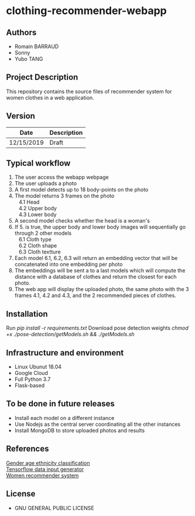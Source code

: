 # clothing-recommender-webapp

## Authors
- Romain BARRAUD
- Sonny
- Yubo TANG

## Project Description
This repository contains the source files of  recommender system for women clothes in a web application.

## Version
| Date       | Description   |
|:----------:|:--------------|
| 12/15/2019 |  Draft        |

## Typical workflow
1. The user access the webapp webpage
2. The user uploads a photo
3. A first model detects up to 18 body-points on the photo
4. The model returns 3 frames on the photo<br/>
&ensp; 4.1 Head<br/>
&ensp; 4.2 Upper body<br/>
&ensp; 4.3 Lower body
5. A second model checks whether the head is a woman's
6. If 5. is true, the upper body and lower body images will sequentially go through 2 other models<br/>
&ensp; 6.1 Cloth type<br/>
&ensp; 6.2 Cloth shape<br/>
&ensp; 6.3 Cloth textture
7. Each model 6.1, 6.2, 6.3 will return an embedding vector that will be concatenated into one embedding per photo
8. The embeddings will be sent a to a last models which will compute the distance with a database of clothes and return the closest for each photo.
9. The web app will display the uploaded photo, the same photo with the 3 frames 4.1, 4.2 and 4.3, and the 2 recommended pieces of clothes.

## Installation
Run *pip install -r requirements.txt*
Download pose detection weights *chmod +x ./pose-detection/getModels.sh && ./getModels.sh*


## Infrastructure and environment
- Linux Ubunut 18.04
- Google Cloud
- Full Python 3.7
- Flask-based

## To be done in future releases
- Install each model on a different instance
- Use Nodejs as the central server coordinating all the other instances
- Install MongoDB to store uploaded photos and results

## References
[Gender age ethnicity classification](https://sanjayasubedi.com.np/deeplearning/multioutput-keras/)<br/>
[Tensorflow data input generator](https://towardsdatascience.com/multi-label-image-classification-in-tensorflow-2-0-7d4cf8a4bc72)<br/>
[Women recommender system](https://medium.com/@sjacks/building-a-womens-fashion-recommender-2683856b97e3)<br/>

## License
 - GNU GENERAL PUBLIC LICENSE